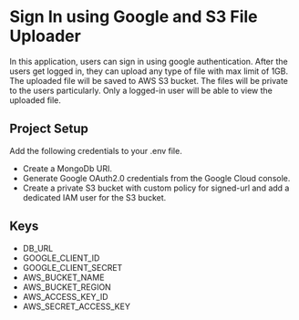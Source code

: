 # Sign In using Google and S3 File Uploader

In this application, users can sign in using google authentication.
After the users get logged in, they can upload any type of file with max limit of 1GB. The uploaded file will be saved to AWS S3 bucket. The files will be private to the users particularly. Only a logged-in user will be able to view the uploaded file.

## Project Setup

Add the following credentials to your .env file.

- Create a MongoDb URI.
- Generate Google OAuth2.0 credentials from the Google Cloud console.
- Create a private S3 bucket with custom policy for signed-url and add a dedicated IAM user for the S3 bucket.

## Keys

- DB_URL
- GOOGLE_CLIENT_ID
- GOOGLE_CLIENT_SECRET
- AWS_BUCKET_NAME
- AWS_BUCKET_REGION
- AWS_ACCESS_KEY_ID
- AWS_SECRET_ACCESS_KEY
